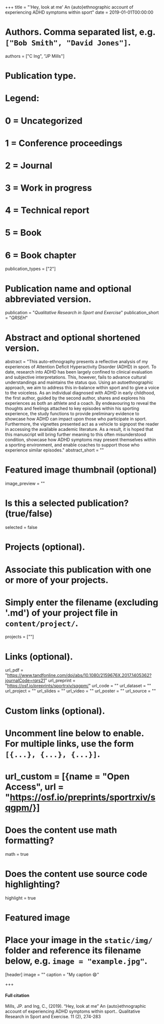 +++
title = "'Hey, look at me' An {auto}ethnographic account of experiencing ADHD symptoms within sport"
date = 2019-01-01T00:00:00

# Authors. Comma separated list, e.g. `["Bob Smith", "David Jones"]`.
authors = ["C Ing", "JP Mills"]

# Publication type.
# Legend:
# 0 = Uncategorized
# 1 = Conference proceedings
# 2 = Journal
# 3 = Work in progress
# 4 = Technical report
# 5 = Book
# 6 = Book chapter
publication_types = ["2"]

# Publication name and optional abbreviated version.
publication = "*Qualitative Research in Sport and Exercise*"
publication_short = "*QRSEH*"

# Abstract and optional shortened version.
abstract = "This auto-ethnography presents a reflective analysis of my experiences of Attention Deficit Hyperactivity Disorder (ADHD) in sport. To date, research into ADHD has been largely confined to clinical evaluation and subjective interpretations. This, however, fails to advance cultural understandings and maintains the status quo. Using an autoethnographic approach, we aim to address this in-balance within sport and to give a voice to the voiceless. As an individual diagnosed with ADHD in early childhood, the first author, guided by the second author, shares and explores his experiences as both an athlete and a coach. By endeavouring to reveal the thoughts and feelings attached to key episodes within his sporting experience, the study functions to provide preliminary evidence to showcase how ADHD can impact upon those who participate in sport. Furthermore, the vignettes presented act as a vehicle to signpost the reader in accessing the available academic literature. As a result, it is hoped that this manuscript will bring further meaning to this often misunderstood condition, showcase how ADHD symptoms may present themselves within a sporting environment, and enable coaches to support those who experience similar episodes."
abstract_short = ""

# Featured image thumbnail (optional)
image_preview = ""

# Is this a selected publication? (true/false)
selected = false

# Projects (optional).
#   Associate this publication with one or more of your projects.
#   Simply enter the filename (excluding '.md') of your project file in `content/project/`.
   projects = [""]

# Links (optional).
url_pdf = "https://www.tandfonline.com/doi/abs/10.1080/2159676X.2017.1405362?journalCode=rqrs21"
url_preprint = "https://osf.io/preprints/sportrxiv/sqgpm/"
url_code = ""
url_dataset = ""
url_project = ""
url_slides = ""
url_video = ""
url_poster = ""
url_source = ""

# Custom links (optional).
#   Uncomment line below to enable. For multiple links, use the form `[{...}, {...}, {...}]`.
#   url_custom = [{name = "Open Access", url = "https://osf.io/preprints/sportrxiv/sqgpm/}]

# Does the content use math formatting?
math = true

# Does the content use source code highlighting?
highlight = true

# Featured image
# Place your image in the `static/img/` folder and reference its filename below, e.g. `image = "example.jpg"`.
[header]
image = ""
caption = "My caption :smile:"

+++

#### Full citation
Mills, JP. and Ing, C., (2019). “Hey, look at me” An {auto}ethnographic account of experiencing ADHD symptoms within sport.. Qualitative Research in Sport and Exercise. 11 (2), 274-283

